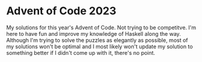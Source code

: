 # Advent of Code 2023
My solutions for this year's Advent of Code. Not trying to be competitve.
I'm here to have fun and improve my knowledge of Haskell along the way.
Although I'm trying to solve the puzzles as elegantly as possible, most of my solutions won't be optimal and I most likely won't update my solution to something better if I didn't come up with it, there's no point.